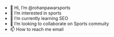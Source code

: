 - 👋 Hi, I’m @rohanpawarsports
- 👀 I’m interested in sports
- 🌱 I’m currently learning SEO
- 💞️ I’m looking to collaborate on Sports commuity
- 📫 How to reach me email

<!---
rohanpawarsports/rohanpawarsports is a ✨ special ✨ repository because its `README.md` (this file) appears on your GitHub profile.
You can click the Preview link to take a look at your changes.
--->
